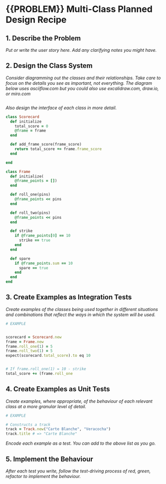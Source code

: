 # {{PROBLEM}} Multi-Class Planned Design Recipe

## 1. Describe the Problem

_Put or write the user story here. Add any clarifying notes you might have._

## 2. Design the Class System

_Consider diagramming out the classes and their relationships. Take care to
focus on the details you see as important, not everything. The diagram below
uses asciiflow.com but you could also use excalidraw.com, draw.io, or miro.com_

```

```

_Also design the interface of each class in more detail._

```ruby
class Scorecard
  def initialize
    total_score = 0
    @frame = frame
  end

  def add_frame_score(frame_score)
    return total_score += frame.frame_score
  end

end

class Frame
  def initialize(
    @frame_points = [])
  end

  def roll_one(pins)
    @frame_points << pins
  end

  def roll_two(pins)
    @frame_points << pins
  end

  def strike
    if @frame_points[0] == 10
      strike == true
    end
  end

  def spare
    if @frame_points.sum == 10
      spare == true
    end
  end
end

```

## 3. Create Examples as Integration Tests

_Create examples of the classes being used together in different situations and
combinations that reflect the ways in which the system will be used._

```ruby
# EXAMPLE


scorecard = Scorecard.new
frame = Frame.new
frame.roll_one(1) = 5
frame.roll_two(1) = 5
expect(scorecard.total_score).to eq 10


# If frame.roll_one(1) = 10 - strike
total_score += (frame.roll_one

```

## 4. Create Examples as Unit Tests

_Create examples, where appropriate, of the behaviour of each relevant class at
a more granular level of detail._

```ruby
# EXAMPLE

# Constructs a track
track = Track.new("Carte Blanche", "Veracocha")
track.title # => "Carte Blanche"
```

_Encode each example as a test. You can add to the above list as you go._

## 5. Implement the Behaviour

_After each test you write, follow the test-driving process of red, green,
refactor to implement the behaviour._
